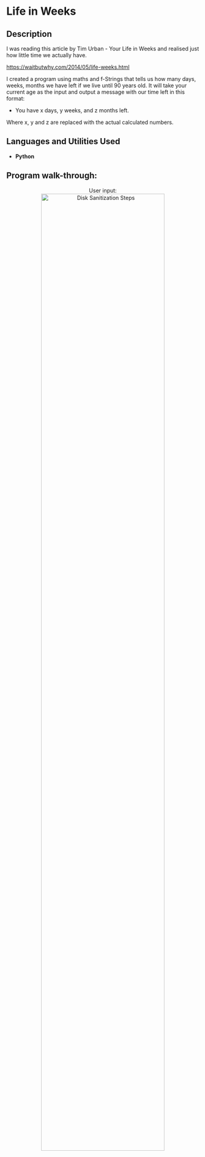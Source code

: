 <h1>Life in Weeks</h1>

<h2>Description</h2>
I was reading this article by Tim Urban - Your Life in Weeks and realised just how little time we actually have.

https://waitbutwhy.com/2014/05/life-weeks.html

I created a program using maths and f-Strings that tells us how many days, weeks, months we have left if we live until 90 years old.
It will take your current age as the input and output a message with our time left in this format:

- You have x days, y weeks, and z months left.

Where x, y and z are replaced with the actual calculated numbers.
<br />


<h2>Languages and Utilities Used</h2>

- <b>Python</b> 

<h2>Program walk-through:</h2>

<p align="center">
User input: <br/>
<img src="https://i.imgur.com/ROgwshx.png" height="80%" width="80%" alt="Disk Sanitization Steps"/>
<br />


